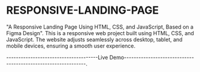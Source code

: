 # RESPONSIVE-LANDING-PAGE 
 "A Responsive Landing Page Using HTML, CSS, and JavaScript, 
Based on a  Figma Design".
This is a responsive web project built using HTML, CSS, and JavaScript.
The website adjusts seamlessly across desktop, tablet, and mobile devices, ensuring a smooth user experience.


--------------------------------------Live Demo--------------------------------------------------------------.
